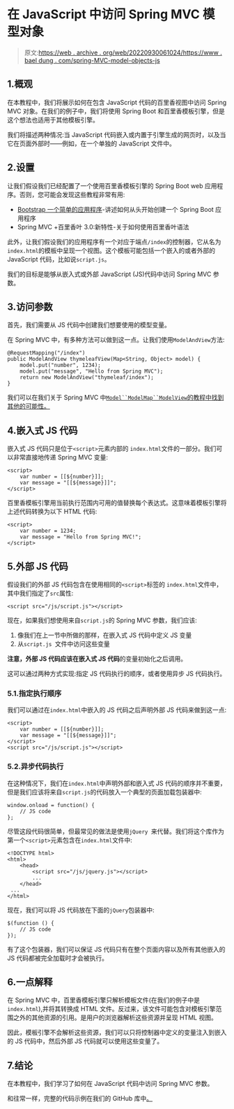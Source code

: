 # 在 JavaScript 中访问 Spring MVC 模型对象

> 原文:[https://web . archive . org/web/20220930061024/https://www . bael dung . com/spring-MVC-model-objects-js](https://web.archive.org/web/20220930061024/https://www.baeldung.com/spring-mvc-model-objects-js)

## 1.概观

在本教程中，我们将展示如何在包含 JavaScript 代码的百里香视图中访问 Spring MVC 对象。在我们的例子中，我们将使用 Spring Boot 和百里香模板引擎，但是这个想法也适用于其他模板引擎。

我们将描述两种情况:当 JavaScript 代码嵌入或内置于引擎生成的网页时，以及当它在页面外部时——例如，在一个单独的 JavaScript 文件中。

## 2.设置

让我们假设我们已经配置了一个使用百里香模板引擎的 Spring Boot web 应用程序。否则，您可能会发现这些教程非常有用:

*   [Bootstrap 一个简单的应用程序](/web/20221208143917/https://www.baeldung.com/spring-boot-start)-讲述如何从头开始创建一个 Spring Boot 应用程序
*   Spring MVC +百里香叶 3.0:新特性-关于如何使用百里香叶语法

此外，让我们假设我们的应用程序有一个对应于端点`/index`的控制器，它从名为`index.html`的模板中呈现一个视图。这个模板可能包括一个嵌入的或者外部的 JavaScript 代码，比如说`script.js`。

我们的目标是能够从嵌入式或外部 JavaScript (JS)代码中访问 Spring MVC 参数。

## 3.访问参数

首先，我们需要从 JS 代码中创建我们想要使用的模型变量。

在 Spring MVC 中，有多种方法可以做到这一点。让我们使用`ModelAndView`方法:

```
@RequestMapping("/index")
public ModelAndView thymeleafView(Map<String, Object> model) {
    model.put("number", 1234);
    model.put("message", "Hello from Spring MVC");
    return new ModelAndView("thymeleaf/index");
} 
```

我们可以在我们关于 Spring MVC 中[`Model``ModelMap``ModelView`的教程中找到其他的可能性。](/web/20221208143917/https://www.baeldung.com/spring-mvc-model-model-map-model-view)

## 4.嵌入式 JS 代码

嵌入式 JS 代码只是位于`<script>`元素内部的 `index.html`文件的一部分。我们可以非常直接地传递 Spring MVC 变量:

```
<script>
    var number = [[${number}]];
    var message = "[[${message}]]";
</script>
```

百里香模板引擎用当前执行范围内可用的值替换每个表达式。这意味着模板引擎将上述代码转换为以下 HTML 代码:

```
<script>
    var number = 1234;
    var message = "Hello from Spring MVC!";
</script>
```

## 5.外部 JS 代码

假设我们的外部 JS 代码包含在使用相同的`<script>`标签的 `index.html`文件中，其中我们指定了`src`属性:

```
<script src="/js/script.js"></script>
```

现在，如果我们想使用来自`script.js`的 Spring MVC 参数，我们应该:

1.  像我们在上一节中所做的那样，在嵌入式 JS 代码中定义 JS 变量
2.  从`script.js `文件中访问这些变量

**注意，外部 JS 代码应该在嵌入式 JS 代码**的变量初始化之后调用。

这可以通过两种方式实现:指定 JS 代码执行的顺序，或者使用异步 JS 代码执行。

### 5.1.指定执行顺序

我们可以通过在`index.html`中嵌入的 JS 代码之后声明外部 JS 代码来做到这一点:

```
<script>
    var number = [[${number}]];
    var message = "[[${message}]]";
</script>
<script src="/js/script.js"></script>
```

### 5.2.异步代码执行

在这种情况下，我们在`index.html`中声明外部和嵌入式 JS 代码的顺序并不重要，但是我们应该将来自`script.js`的代码放入一个典型的页面加载包装器中:

```
window.onload = function() {
    // JS code
};
```

尽管这段代码很简单，但最常见的做法是使用`jQuery `来代替。我们将这个库作为第一个`<script>`元素包含在`index.html`文件中:

```
<!DOCTYPE html>
<html>
    <head>
        <script src="/js/jquery.js"></script>
        ...
    </head>
 ...
</html>
```

现在，我们可以将 JS 代码放在下面的`jQuery`包装器中:

```
$(function () {
    // JS code
});
```

有了这个包装器，我们可以保证 JS 代码只有在整个页面内容以及所有其他嵌入的 JS 代码都被完全加载时才会被执行。

## 6.一点解释

在 Spring MVC 中，百里香模板引擎只解析模板文件(在我们的例子中是`index.html`),并将其转换成 HTML 文件。反过来，该文件可能包含对模板引擎范围之外的其他资源的引用。是用户的浏览器解析这些资源并呈现 HTML 视图。

因此，模板引擎不会解析这些资源，我们可以只将控制器中定义的变量注入到嵌入的 JS 代码中，然后外部 JS 代码就可以使用这些变量了。

## 7.结论

在本教程中，我们学习了如何在 JavaScript 代码中访问 Spring MVC 参数。

和往常一样，完整的代码示例在我们的 GitHub 库中[。](https://web.archive.org/web/20221208143917/https://github.com/eugenp/tutorials/tree/master/spring-web-modules/spring-mvc-java)